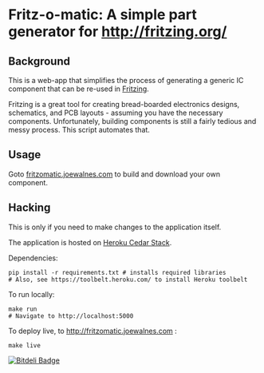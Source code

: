 Fritz-o-matic: A simple part generator for http://fritzing.org/
===============================================================

Background
----------

This is a web-app that simplifies the process of generating
a generic IC component that can be re-used in [Fritzing](http://fritzing.org/).

Fritzing is a great tool for creating bread-boarded electronics designs,
schematics, and PCB layouts - assuming you have the necessary components.
Unfortunately, building components is still a fairly tedious and messy
process. This script automates that.

Usage
-----

Goto [fritzomatic.joewalnes.com](http://fritzomatic.joewalnes.com) to build and download your own component.

Hacking
-------

This is only if you need to make changes to the application itself.

The application is hosted on [Heroku Cedar Stack](https://devcenter.heroku.com/articles/cedar).

Dependencies:

    pip install -r requirements.txt # installs required libraries
    # Also, see https://toolbelt.heroku.com/ to install Heroku toolbelt

To run locally:

    make run
    # Navigate to http://localhost:5000

To deploy live, to http://fritzomatic.joewalnes.com :

    make live


[![Bitdeli Badge](https://d2weczhvl823v0.cloudfront.net/joewalnes/quick2wire-fritzomatic/trend.png)](https://bitdeli.com/free "Bitdeli Badge")


